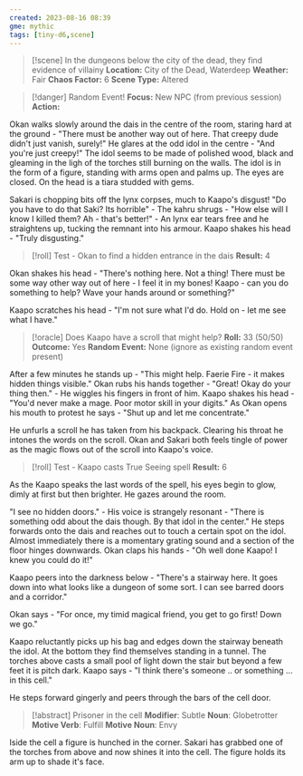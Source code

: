 ```yaml
---
created: 2023-08-16 08:39
gme: mythic
tags: [tiny-d6,scene]
---
```

> [!scene] In the dungeons below the city of the dead, they find evidence of villainy
> **Location:** City of the Dead, Waterdeep
> **Weather:** Fair
> **Chaos Factor:** 6
> **Scene Type:** Altered

> [!danger] Random Event!
> **Focus:** New NPC (from previous session)
> **Action:**  

Okan walks slowly around the dais in the centre of the room, staring hard at the ground - "There must be another way out of here. That creepy dude didn't just vanish, surely!" He glares at the odd idol in the centre - "And you're just creepy!" The idol seems to be made of polished wood, black and gleaming in the ligh of the torches still burning on the walls. The idol is in the form of a figure, standing with arms open and palms up. The eyes are closed. On the head is a tiara studded with gems.

Sakari is chopping bits off the lynx corpses, much to Kaapo's disgust! "Do you have to do that Saki? Its horrible" - The kahru shrugs - "How else will I know I killed them? Ah - that's better!" - An lynx ear tears free and he straightens up, tucking the remnant into his armour. Kaapo shakes his head - "Truly disgusting."

> [!roll] Test - Okan to find a hidden entrance in the dais
> **Result:** 4

Okan shakes his head - "There's nothing here. Not a thing! There must be some way other way out of here - I feel it in my bones! Kaapo - can you do something to help? Wave your hands around or something?"

Kaapo scratches his head - "I'm not sure what I'd do. Hold on - let me see what I have."

> [!oracle] Does Kaapo have a scroll that might help?
> **Roll:** 33 (50/50)
> **Outcome:** Yes
> **Random Event:** None (ignore as existing random event present)

After a few minutes he stands up - "This might help. Faerie Fire - it makes hidden things visible." Okan rubs his hands together - "Great! Okay do your thing then." - He wiggles his fingers in front of him. Kaapo shakes his head - "You'd never make a mage. Poor motor skill in your digits." As Okan opens his mouth to protest he says - "Shut up and let me concentrate."

He unfurls a scroll he has taken from his backpack. Clearing his throat he intones the words on the scroll. Okan and Sakari both feels tingle of power as the magic flows out of the scroll into Kaapo's voice.

> [!roll] Test - Kaapo casts True Seeing spell
> **Result:** 6

As the Kaapo speaks the last words of the spell, his eyes begin to glow, dimly at first but then brighter. He gazes around the room.

"I see no hidden doors." - His voice is strangely resonant - "There is something odd about the dais though. By that idol in the center." He steps forwards onto the dais and reaches out to touch a certain spot on the idol. Almost immediately there is a momentary grating sound and a section of the floor hinges downwards. Okan claps his hands - "Oh well done Kaapo! I knew you could do it!"

Kaapo peers into the darkness below - "There's a stairway here. It goes down into what looks like a dungeon of some sort. I can see barred doors and a corridor."

Okan says - "For once, my timid magical friend, you get to go first! Down we go."

Kaapo reluctantly picks up his bag and edges down the stairway beneath the idol. At the bottom they find themselves standing in a tunnel. The torches above casts a small pool of light down the stair but beyond a few feet it is pitch dark. Kaapo says - "I think there's someone .. or something ... in this cell."

He steps forward gingerly and peers through the bars of the cell door.

> [!abstract] Prisoner in the cell
> **Modifier**: Subtle
> **Noun**: Globetrotter
> **Motive Verb**: Fulfill 
> **Motive Noun**: Envy

Iside the cell a figure is hunched in the corner. Sakari has grabbed one of the torches from above and now shines it into the cell. The figure holds its arm up to shade it's face.